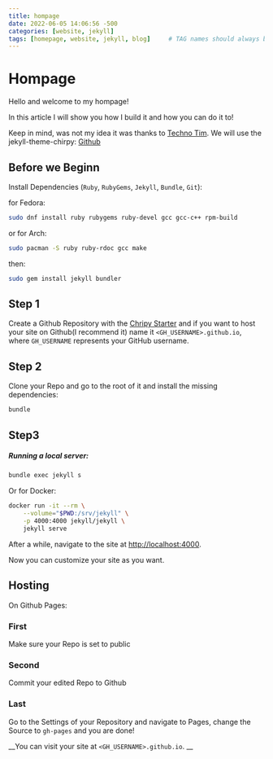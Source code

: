 ```yaml
---
title: hompage
date: 2022-06-05 14:06:56 -500
categories: [website, jekyll]
tags: [homepage, website, jekyll, blog]     # TAG names should always be lowercase
---
```


# Hompage
Hello and welcome to my hompage!

In this article I will show you how I build it and how you can do it to!

Keep in mind, was not my idea it was thanks to [Techno Tim](https://www.youtube.com/watch?v=F8iOU1ci19Q&t=1096s).
We will use the jekyll-theme-chirpy: [Github](https://github.com/cotes2020/jekyll-theme-chirpy) 

## Before we Beginn
Install Dependencies (`Ruby`, `RubyGems`, `Jekyll`, `Bundle`, `Git`):

for Fedora:
```Bash
sudo dnf install ruby rubygems ruby-devel gcc gcc-c++ rpm-build
```
or for Arch:
```Bash
sudo pacman -S ruby ruby-rdoc gcc make
```
 then:
```Bash
sudo gem install jekyll bundler
```

## Step 1
Create a Github Repository with the [Chripy Starter](https://github.com/cotes2020/chirpy-starter/generate) and if you want to host your site on Github(I recommend it) name it `<GH_USERNAME>.github.io`, where `GH_USERNAME` represents your GitHub username.

## Step 2
Clone your Repo and go to the root of it and install the missing dependencies:
```Bash
bundle
```

## Step3
##### Running a local server:
```bash 
bundle exec jekyll s
```

Or for Docker:
```Bash
docker run -it --rm \
    --volume="$PWD:/srv/jekyll" \
    -p 4000:4000 jekyll/jekyll \
    jekyll serve
```

After a while, navigate to the site at [http://localhost:4000](http://localhost:4000/).

Now you can customize your site as you want.

## Hosting
On Github Pages:
### First 
Make sure your Repo is set to public
### Second 
Commit your edited Repo to Github
### Last
Go to the Settings of your Repository and navigate to Pages, change the Source to `gh-pages` and you are done!

__You can visit your site at `<GH_USERNAME>.github.io`. __
